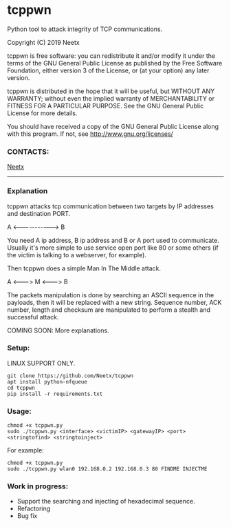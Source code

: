 tcppwn
===========

Python tool to attack integrity of TCP communications.<br/>

Copyright (C) 2019  Neetx

tcppwn is free software: you can redistribute it and/or modify
it under the terms of the GNU General Public License as published by
the Free Software Foundation, either version 3 of the License, or
(at your option) any later version.

tcppwn is distributed in the hope that it will be useful,
but WITHOUT ANY WARRANTY; without even the implied warranty of
MERCHANTABILITY or FITNESS FOR A PARTICULAR PURPOSE.  See the
GNU General Public License for more details.

You should have received a copy of the GNU General Public License
along with this program.  If not, see <http://www.gnu.org/licenses/>

### CONTACTS:
[Neetx](mailto:neetx@protonmail.com)

---

### Explanation

tcppwn attacks tcp communication between two targets by IP addresses and destination PORT.

A <-----------> B

You need A ip address, B ip address and B or A port used to communicate. Usually it's more simple to use service open port like 80 or some others (if the victim is talking to a webserver, for example).

Then tcppwn does a simple Man In The Middle attack.

A <---> M <---> B

The packets manipulation is done by searching an ASCII sequence in the payloads, then it will be replaced with a new string.
Sequence number, ACK number, length and checksum are manipulated to perform a stealth and successful attack.

COMING SOON: More explanations.

### Setup:

LINUX SUPPORT ONLY.

```
git clone https://github.com/Neetx/tcppwn
apt install python-nfqueue
cd tcppwn
pip install -r requirements.txt
```

### Usage:
```
chmod +x tcppwn.py
sudo ./tcppwn.py <interface> <victimIP> <gatewayIP> <port> <stringtofind> <stringtoinject>
```

For example:
```
chmod +x tcppwn.py
sudo ./tcppwn.py wlan0 192.168.0.2 192.168.0.3 80 FINDME INJECTME
```

### Work in progress:

- Support the searching and injecting of hexadecimal sequence.
- Refactoring
- Bug fix
